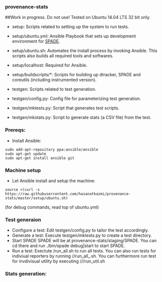 ### provenance-stats

##Work in progress. Do not use!
Tested on Ubuntu 14.04 LTS 32 bit only.

- setup: Scripts related to setting up the system to run tests.
- setup/ubuntu.yml: Ansible Playbook that sets up development environment for [SPADE][1].
- setup/ubuntu.sh: Automates the install process by invoking Ansible. This scripts also builds all required tools and softwares.
- setup/localhost: Required for Ansible.
- setup/buildscripts/*: Scripts for building up dtracker, SPADE and coreutils (including instrumented version).

- testgen: Scripts related to test generation.
- testgen/config.py: Config file for parameterizing test generation.
- testgen/mktests.py: Script that generates test scripts.
- testgen/mkstats.py: Script to generate stats (a CSV file) from the test.

### Prereqs:

- Install Ansible:
```
sudo add-apt-repository ppa:ansible/ansible
sudo apt-get update
sudo apt-get install ansible git
```

### Machine setup
- Let Ansible install and setup the machine:
```
source <(curl -s https://raw.githubusercontent.com/hasanatkazmi/provenance-stats/master/setup/ubuntu.sh)
```
(for debug commands, read top of ubuntu.yml)

### Test generaion
- Configure a test:
Edit testgen/config.py to tailor the test accordingly. 
- Generate a test:
Execute testgen/mktests.py to create a test directory.
- Start SPADE
SPADE will be at provenance-stats/staging/SPADE. You can cd there and run ./bin/spade debug|start to start SPADE.
- Run a test:
Exectute <test>/run_all.sh to run all tests. You can also run tests for indiviual reporters by running <test>/<reporter>/run_all_<reporter>.sh. You can furthermore run test for invdivisual utility by executing <test>/<reporter>/<util>/run_util.sh

### Stats generation:      

  [1]: https://github.com/ashish-gehani/SPADE

  
